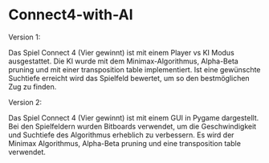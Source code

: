# Connect4-with-AI

Version 1:

Das Spiel Connect 4 (Vier gewinnt) ist mit einem Player vs KI Modus ausgestattet. Die KI wurde mit dem Minimax-Algorithmus, Alpha-Beta pruning und mit einer transposition table implementiert. 
Ist eine gewünschte Suchtiefe erreicht wird das Spielfeld bewertet, um so den bestmöglichen Zug zu finden.

Version 2:

Das Spiel Connect 4 (Vier gewinnt) ist mit einem GUI in Pygame dargestellt. Bei den Spielfeldern wurden Bitboards verwendet, um die Geschwindigkeit und Suchtiefe des Algorithmus erheblich zu verbessern.
Es wird der Minimax Algorithmus, Alpha-Beta pruning und eine transposition table verwendet. 
